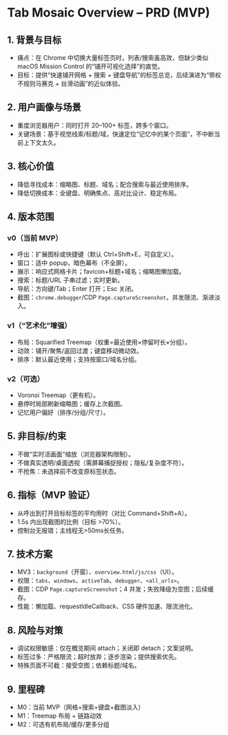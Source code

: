 # Tab Mosaic Overview – PRD (MVP)

## 1. 背景与目标
- 痛点：在 Chrome 中切换大量标签页时，列表/搜索虽高效，但缺少类似 macOS Mission Control 的“铺开可视化选择”的直觉。
- 目标：提供“快速铺开网格 + 搜索 + 键盘导航”的标签总览，后续演进为“带权不规则马赛克 + 丝滑动画”的近似体验。

## 2. 用户画像与场景
- 重度浏览器用户：同时打开 20–100+ 标签，跨多个窗口。
- 关键场景：基于视觉线索/标题/域，快速定位“记忆中的某个页面”，不中断当前上下文太久。

## 3. 核心价值
- 降低寻找成本：缩略图、标题、域名；配合搜索与最近使用排序。
- 降低切换成本：全键盘、明确焦点、高对比设计、稳定布局。

## 4. 版本范围
### v0（当前 MVP）
- 呼出：扩展图标或快捷键（默认 Ctrl+Shift+E，可自定义）。
- 窗口：适中 popup，暗色幕布（不全屏）。
- 展示：响应式网格卡片；favicon+标题+域名；缩略图懒加载。
- 搜索：标题/URL 子串过滤；实时更新。
- 导航：方向键/Tab；Enter 打开；Esc 关闭。
- 截图：`chrome.debugger`/CDP `Page.captureScreenshot`，并发限流、渐进淡入。

### v1（“艺术化”增强）
- 布局：Squarified Treemap（权重=最近使用×停留时长×分组）。
- 动效：铺开/聚焦/返回过渡；键盘移动微动效。
- 排序：默认最近使用；支持按窗口/域名分组。

### v2（可选）
- Voronoi Treemap（更有机）。
- 悬停时局部刷新缩略图；缓存上次截图。
- 记忆用户偏好（排序/分组/尺寸）。

## 5. 非目标/约束
- 不做“实时活画面”缩放（浏览器架构限制）。
- 不做真实透明/桌面透视（需屏幕捕捉授权；隐私/复杂度不符）。
- 不抢焦：未选择前不改变原标签状态。

## 6. 指标（MVP 验证）
- 从呼出到打开目标标签的平均用时（对比 Command+Shift+A）。
- 1.5s 内出现截图的比例（目标 >70%）。
- 控制台无报错；主线程无>50ms长任务。

## 7. 技术方案
- MV3：`background`（开窗）、`overview.html/js/css`（UI）。
- 权限：`tabs`、`windows`、`activeTab`、`debugger`、`<all_urls>`。
- 截图：CDP `Page.captureScreenshot`；4 并发；失败降级为空图；后续缓存。
- 性能：懒加载、requestIdleCallback、CSS 硬件加速、限流池化。

## 8. 风险与对策
- 调试权限敏感：仅在概览期间 attach；关闭即 detach；文案说明。
- 标签过多：严格限流；超时放弃；逐步渲染；提供搜索优先。
- 特殊页面不可截：接受空图；依赖标题/域名。

## 9. 里程碑
- M0：当前 MVP（网格+搜索+键盘+截图淡入）
- M1：Treemap 布局 + 链路动效
- M2：可选有机布局/缓存/更多分组


